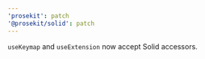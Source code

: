 ```yaml
---
'prosekit': patch
'@prosekit/solid': patch
---
```


`useKeymap` and `useExtension` now accept Solid accessors.
